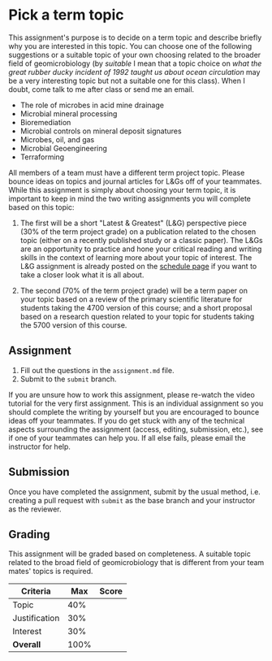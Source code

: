 # Pick a term topic

This assignment's purpose is to decide on a term topic and describe briefly why you are interested in this topic. You can choose one of the following suggestions or a suitable topic of your own choosing related to the broader field of geomicrobiology (by *suitable* I mean that a topic choice on *what the great rubber ducky incident of 1992 taught us about ocean circulation* may be a very interesting topic but not a suitable one for this class). When I doubt, come talk to me after class or send me an email.

 - The role of microbes in acid mine drainage
 - Microbial mineral processing
 - Bioremediation
 - Microbial controls on mineral deposit signatures
 - Microbes, oil, and gas
 - Microbial Geoengineering
 - Terraforming

All members of a team must have a different term project topic. Please bounce ideas on topics and journal articles for L&Gs off of your teammates. While this assignment is simply about choosing your term topic, it is important to keep in mind the two writing assignments you will complete based on this topic:

1. The first will be a short "Latest & Greatest" (L&G) perspective piece (30% of the term project grade) on a publication related to the chosen topic (either on a recently published study or a classic paper). The L&Gs are an opportunity to practice and hone your critical reading and writing skills in the context of learning more about your topic of interest. The L&G assignment is already posted on the [schedule page](https://2017-geomicrobiology.github.io/schedule/#assignments) if you want to take a closer look what it is all about.

2. The second (70% of the term project grade) will be a term paper on your topic based on a review of the primary scientific literature for students taking the 4700 version of this course; and a short proposal based on a research question related to your topic for students taking the 5700 version of this course.

## Assignment

1. Fill out the questions in the `assignment.md` file.
2. Submit to the `submit` branch.

If you are unsure how to work this assignment, please re-watch the video tutorial for the very first assignment. This is an individual assignment so you should complete the writing by yourself but you are encouraged to bounce ideas off your teammates. If you do get stuck with any of the technical aspects surrounding the assignment (access, editing, submission, etc.), see if one of your teammates can help you. If all else fails, please email the instructor for help.

## Submission

Once you have completed the assignment, submit by the usual method, i.e. creating a pull request with `submit` as the base branch and your instructor as the reviewer.

## Grading

This assignment will be graded based on completeness. A suitable topic related to the broad field of geomicrobiology that is different from your team mates' topics is required.

Criteria      | Max  | Score
--------------|------|------
Topic         | 40%  |
Justification | 30%  |
Interest      | 30%  |
**Overall**   | 100% |
